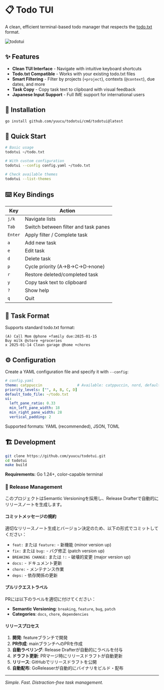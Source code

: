 # 📋 Todo TUI

A clean, efficient terminal-based todo manager that respects the [todo.txt](http://todotxt.org/) format.

![todotui](https://github.com/user-attachments/assets/8e7223f2-0429-4733-a128-53ef2935a6aa)

## ✨ Features

- **Clean TUI Interface** - Navigate with intuitive keyboard shortcuts
- **Todo.txt Compatible** - Works with your existing todo.txt files
- **Smart Filtering** - Filter by projects (`+project`), contexts (`@context`), due dates, and more
- **Task Copy** - Copy task text to clipboard with visual feedback
- **Japanese Input Support** - Full IME support for international users

## 🚀 Installation

```bash
go install github.com/yuucu/todotui/cmd/todotui@latest
```

## 🚀 Quick Start

```bash
# Basic usage
todotui ~/todo.txt

# With custom configuration
todotui --config config.yaml ~/todo.txt

# Check available themes
todotui --list-themes
```

## ⌨️ Key Bindings

| Key | Action |
|-----|--------|
| `j/k` | Navigate lists |
| `Tab` | Switch between filter and task panes |
| `Enter` | Apply filter / Complete task |
| `a` | Add new task |
| `e` | Edit task |
| `d` | Delete task |
| `p` | Cycle priority (A→B→C→D→none) |
| `r` | Restore deleted/completed task |
| `y` | Copy task text to clipboard |
| `?` | Show help |
| `q` | Quit |

## 📝 Task Format

Supports standard todo.txt format:
```
(A) Call Mom @phone +family due:2025-01-15
Buy milk @store +groceries
x 2025-01-14 Clean garage @home +chores
```

## ⚙️ Configuration

Create a YAML configuration file and specify it with `--config`:

```yaml
# config.yaml
theme: catppuccin                # Available: catppuccin, nord, default
priority_levels: ["", A, B, C, D]
default_todo_file: ~/todo.txt
ui:
  left_pane_ratio: 0.33
  min_left_pane_width: 18
  min_right_pane_width: 28
  vertical_padding: 2
```

Supported formats: YAML (recommended), JSON, TOML

## 🏗️ Development

```bash
git clone https://github.com/yuucu/todotui.git
cd todotui
make build
```

**Requirements:** Go 1.24+, color-capable terminal

### 🔄 Release Management

このプロジェクトはSemantic Versioningを採用し、Release Drafterで自動的にリリースノートを生成します。

#### コミットメッセージの規約

適切なリリースノート生成とバージョン決定のため、以下の形式でコミットしてください：

- `feat:` または `feature:` - 新機能 (minor version up)
- `fix:` または `bug:` - バグ修正 (patch version up)
- `BREAKING CHANGE:` または `!:` - 破壊的変更 (major version up)
- `docs:` - ドキュメント更新
- `chore:` - メンテナンス作業
- `deps:` - 依存関係の更新

#### プルリクエストラベル

PRには以下のラベルを適切に付けてください：

- **Semantic Versioning**: `breaking`, `feature`, `bug`, `patch`
- **Categories**: `docs`, `chore`, `dependencies`

#### リリースプロセス

1. **開発**: featureブランチで開発
2. **PR作成**: mainブランチへのPRを作成
3. **自動ラベリング**: Release Drafterが自動的にラベルを付与
4. **ドラフト更新**: PRマージ時にリリースドラフトが自動更新
5. **リリース**: GitHubでリリースドラフトを公開
6. **自動配布**: GoReleaserが自動的にバイナリをビルド・配布

---

*Simple. Fast. Distraction-free task management.*

